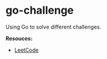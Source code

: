 # go-challenge

Using Go to solve different challenges.

**Resouces:**
- [LeetCode](https://leetcode.com/)
